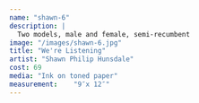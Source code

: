 ```yaml
---
name: "shawn-6"
description: |
  Two models, male and female, semi-recumbent
image: "/images/shawn-6.jpg"
title: "We're Listening"
artist: "Shawn Philip Hunsdale"
cost: 69
media: "Ink on toned paper"
measurement: 	"9″x 12″"
---
```

